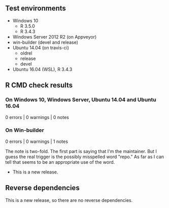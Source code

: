 ## Test environments
- Windows 10
    - R 3.5.0
    - R 3.4.3
- Windows Server 2012 R2 (on Appveyor)
- win-builder (devel and release)
- Ubuntu 14.04 (on travis-ci)
    - oldrel
    - release
    - devel
- Ubuntu 16.04 (WSL), R 3.4.3


## R CMD check results

### On Windows 10, Windows Server, Ubuntu 14.04 and Ubuntu 16.04

0 errors | 0 warnings | 0 notes

### On Win-builder

0 errors | 0 warnings | 1 notes

The note is two-fold. The first part is saying that I'm the maintainer. But I guess the real trigger is the possibly misspelled word "repo." As far as I can tell that seems to be an appropriate use of the word.

* This is a new release.

## Reverse dependencies

This is a new release, so there are no reverse dependencies.
